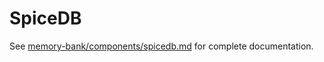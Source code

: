 # SpiceDB

See [memory-bank/components/spicedb.md](../../memory-bank/components/spicedb.md) for complete documentation.
